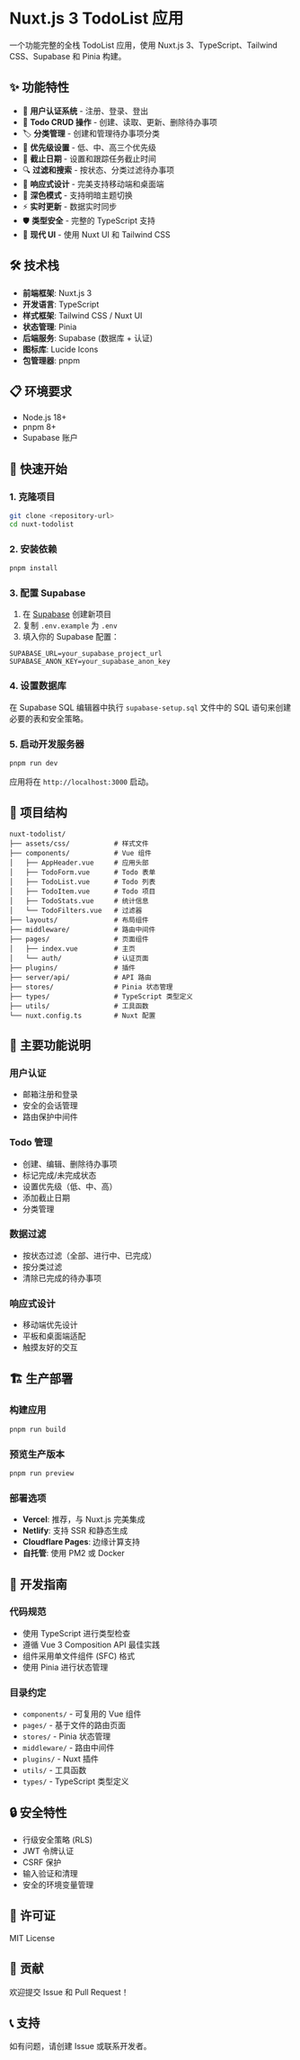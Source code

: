 # Nuxt.js 3 TodoList 应用

一个功能完整的全栈 TodoList 应用，使用 Nuxt.js 3、TypeScript、Tailwind CSS、Supabase 和 Pinia 构建。

## ✨ 功能特性

- 🔐 **用户认证系统** - 注册、登录、登出
- 📝 **Todo CRUD 操作** - 创建、读取、更新、删除待办事项
- 🏷️ **分类管理** - 创建和管理待办事项分类
- 🎯 **优先级设置** - 低、中、高三个优先级
- 📅 **截止日期** - 设置和跟踪任务截止时间
- 🔍 **过滤和搜索** - 按状态、分类过滤待办事项
- 📱 **响应式设计** - 完美支持移动端和桌面端
- 🌙 **深色模式** - 支持明暗主题切换
- ⚡ **实时更新** - 数据实时同步
- 🛡️ **类型安全** - 完整的 TypeScript 支持
- 🎨 **现代 UI** - 使用 Nuxt UI 和 Tailwind CSS

## 🛠️ 技术栈

- **前端框架**: Nuxt.js 3
- **开发语言**: TypeScript
- **样式框架**: Tailwind CSS / Nuxt UI
- **状态管理**: Pinia
- **后端服务**: Supabase (数据库 + 认证)
- **图标库**: Lucide Icons
- **包管理器**: pnpm

## 📋 环境要求

- Node.js 18+ 
- pnpm 8+
- Supabase 账户

## 🚀 快速开始

### 1. 克隆项目

```bash
git clone <repository-url>
cd nuxt-todolist
```

### 2. 安装依赖

```bash
pnpm install
```

### 3. 配置 Supabase

1. 在 [Supabase](https://supabase.com) 创建新项目
2. 复制 `.env.example` 为 `.env`
3. 填入你的 Supabase 配置：

```env
SUPABASE_URL=your_supabase_project_url
SUPABASE_ANON_KEY=your_supabase_anon_key
```

### 4. 设置数据库

在 Supabase SQL 编辑器中执行 `supabase-setup.sql` 文件中的 SQL 语句来创建必要的表和安全策略。

### 5. 启动开发服务器

```bash
pnpm run dev
```

应用将在 `http://localhost:3000` 启动。

## 📁 项目结构

```
nuxt-todolist/
├── assets/css/           # 样式文件
├── components/           # Vue 组件
│   ├── AppHeader.vue     # 应用头部
│   ├── TodoForm.vue      # Todo 表单
│   ├── TodoList.vue      # Todo 列表
│   ├── TodoItem.vue      # Todo 项目
│   ├── TodoStats.vue     # 统计信息
│   └── TodoFilters.vue   # 过滤器
├── layouts/              # 布局组件
├── middleware/           # 路由中间件
├── pages/                # 页面组件
│   ├── index.vue         # 主页
│   └── auth/             # 认证页面
├── plugins/              # 插件
├── server/api/           # API 路由
├── stores/               # Pinia 状态管理
├── types/                # TypeScript 类型定义
├── utils/                # 工具函数
└── nuxt.config.ts        # Nuxt 配置
```

## 🔧 主要功能说明

### 用户认证
- 邮箱注册和登录
- 安全的会话管理
- 路由保护中间件

### Todo 管理
- 创建、编辑、删除待办事项
- 标记完成/未完成状态
- 设置优先级（低、中、高）
- 添加截止日期
- 分类管理

### 数据过滤
- 按状态过滤（全部、进行中、已完成）
- 按分类过滤
- 清除已完成的待办事项

### 响应式设计
- 移动端优先设计
- 平板和桌面端适配
- 触摸友好的交互

## 🏗️ 生产部署

### 构建应用

```bash
pnpm run build
```

### 预览生产版本

```bash
pnpm run preview
```

### 部署选项

- **Vercel**: 推荐，与 Nuxt.js 完美集成
- **Netlify**: 支持 SSR 和静态生成
- **Cloudflare Pages**: 边缘计算支持
- **自托管**: 使用 PM2 或 Docker

## 🧪 开发指南

### 代码规范
- 使用 TypeScript 进行类型检查
- 遵循 Vue 3 Composition API 最佳实践
- 组件采用单文件组件 (SFC) 格式
- 使用 Pinia 进行状态管理

### 目录约定
- `components/` - 可复用的 Vue 组件
- `pages/` - 基于文件的路由页面
- `stores/` - Pinia 状态管理
- `middleware/` - 路由中间件
- `plugins/` - Nuxt 插件
- `utils/` - 工具函数
- `types/` - TypeScript 类型定义

## 🔒 安全特性

- 行级安全策略 (RLS)
- JWT 令牌认证
- CSRF 保护
- 输入验证和清理
- 安全的环境变量管理

## 📝 许可证

MIT License

## 🤝 贡献

欢迎提交 Issue 和 Pull Request！

## 📞 支持

如有问题，请创建 Issue 或联系开发者。
